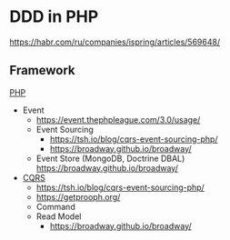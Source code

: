 # DDD in PHP

https://habr.com/ru/companies/ispring/articles/569648/

## Framework

[PHP](../../../technology/framework/php.md)

- Event
	- https://event.thephpleague.com/3.0/usage/
	- Event Sourcing
		- https://tsh.io/blog/cqrs-event-sourcing-php/
		- https://broadway.github.io/broadway/
	- Event Store (MongoDB, Doctrine DBAL)
		https://broadway.github.io/broadway/
- [CQRS](../../pattern/pattern.cqrs.md)
	- https://tsh.io/blog/cqrs-event-sourcing-php/
	- https://getprooph.org/
	- Command
	- Read Model
		- https://broadway.github.io/broadway/
	